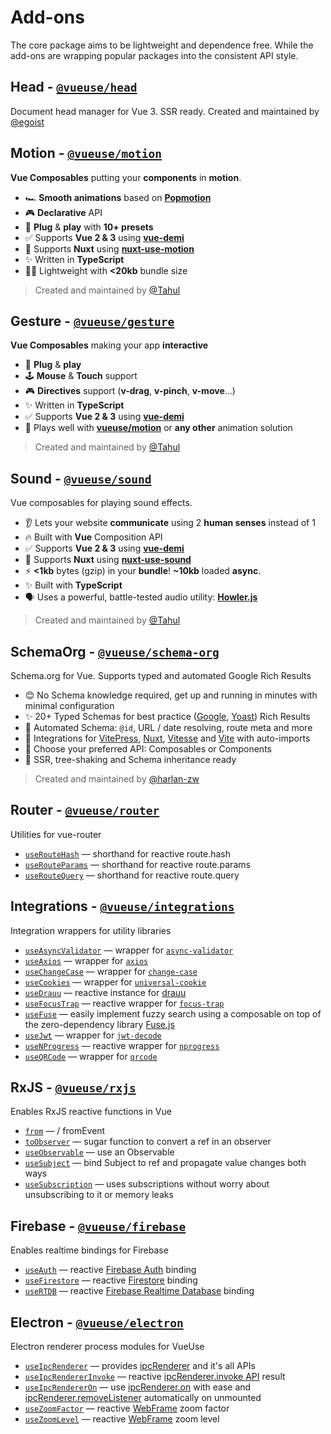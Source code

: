 # Add-ons

The core package aims to be lightweight and dependence free. While the add-ons are wrapping popular packages into the consistent API style.


## Head - [`@vueuse/head`](https://github.com/vueuse/head) <carbon-link class="external-link"/>
Document head manager for Vue 3. SSR ready. Created and maintained by [@egoist](https://github.com/egoist)

## Motion - [`@vueuse/motion`](https://github.com/vueuse/motion) <carbon-link class="external-link"/>

**Vue Composables** putting your **components** in **motion**.

- 🏎 **Smooth animations** based on [**Popmotion**](https://popmotion.io/)
- 🎮 **Declarative** API
- 🚀 **Plug** & **play** with **10+ presets**
- ✅ Supports **Vue 2 & 3** using [**vue-demi**](https://github.com/antfu/vue-demi)
- 🚚 Supports **Nuxt** using [**nuxt-use-motion**](https://github.com/Tahul/nuxt-use-motion)
- ✨ Written in **TypeScript**
- 🏋️‍♀️ Lightweight with **<20kb** bundle size

> Created and maintained by [@Tahul](https://github.com/Tahul)

## Gesture - [`@vueuse/gesture`](https://github.com/vueuse/gesture) <carbon-link class="external-link"/>

**Vue Composables** making your app **interactive**

- 🚀 **Plug** & **play**
- 🕹 **Mouse** & **Touch** support
- 🎮 **Directives** support (**v-drag**, **v-pinch**, **v-move**...)
- ✨ Written in **TypeScript**
- ✅ Supports **Vue 2 & 3** using [**vue-demi**](https://github.com/antfu/vue-demi)
- 🤹 Plays well with [**vueuse/motion**](https://github.com/vueuse/motion) or **any other** animation solution

> Created and maintained by [@Tahul](https://github.com/Tahul)

## Sound - [`@vueuse/sound`](https://github.com/vueuse/sound) <carbon-link class="external-link"/>
Vue composables for playing sound effects.

- 👂 Lets your website **communicate** using 2 **human senses** instead of 1
- 🔥 Built with **Vue** Composition API
- ✅ Supports **Vue 2 & 3** using [**vue-demi**](https://github.com/antfu/vue-demi)
- 🚚 Supports **Nuxt** using [**nuxt-use-sound**](https://github.com/Tahul/nuxt-use-sound)
- ⚡️ **<1kb** bytes (gzip) in your **bundle**! **~10kb** loaded **async**.
- ✨ Built with **TypeScript**
- 🗣 Uses a powerful, battle-tested audio utility: [**Howler.js**](https://howlerjs.com/)

> Created and maintained by [@Tahul](https://github.com/Tahul)

## SchemaOrg - [`@vueuse/schema-org`](https://github.com/vueuse/schema-org) <carbon-link class="external-link"/>

Schema.org for Vue. Supports typed and automated Google Rich Results

- 😊 No Schema knowledge required, get up and running in minutes with minimal configuration
- ✨ 20+ Typed Schemas for best practice ([Google](https://developers.google.com/search/docs/advanced/structured-data/search-gallery), [Yoast](https://developer.yoast.com/features/schema/overview)) Rich Results
- 🧙 Automated Schema: `@id`, URL / date resolving, route meta and more
- 🤝 Integrations for [VitePress](https://vitepress.vue.com), [Nuxt](https://nuxtjs.org/), [Vitesse](https://nuxtjs.org/) and [Vite](https://vitejs.dev/) with auto-imports
- 🍞 Choose your preferred API: Composables or Components
- 🌳 SSR, tree-shaking and Schema inheritance ready

> Created and maintained by [@harlan-zw](https://github.com/harlan-zw)

<!--GENERATED LIST, DO NOT MODIFY MANUALLY-->
<!--ADDONS_LIST_STARTS-->
## Router - [`@vueuse/router`](https://vueuse.org/router/README.html)
Utilities for vue-router
  - [`useRouteHash`](https://vueuse.org/router/useRouteHash/) — shorthand for reactive route.hash
  - [`useRouteParams`](https://vueuse.org/router/useRouteParams/) — shorthand for reactive route.params
  - [`useRouteQuery`](https://vueuse.org/router/useRouteQuery/) — shorthand for reactive route.query


## Integrations - [`@vueuse/integrations`](https://vueuse.org/integrations/README.html)
Integration wrappers for utility libraries
  - [`useAsyncValidator`](https://vueuse.org/integrations/useAsyncValidator/) — wrapper for [`async-validator`](https://github.com/yiminghe/async-validator)
  - [`useAxios`](https://vueuse.org/integrations/useAxios/) — wrapper for [`axios`](https://github.com/axios/axios)
  - [`useChangeCase`](https://vueuse.org/integrations/useChangeCase/) — wrapper for [`change-case`](https://github.com/blakeembrey/change-case)
  - [`useCookies`](https://vueuse.org/integrations/useCookies/) — wrapper for [`universal-cookie`](https://www.npmjs.com/package/universal-cookie)
  - [`useDrauu`](https://vueuse.org/integrations/useDrauu/) — reactive instance for [drauu](https://github.com/antfu/drauu)
  - [`useFocusTrap`](https://vueuse.org/integrations/useFocusTrap/) — reactive wrapper for [`focus-trap`](https://github.com/focus-trap/focus-trap)
  - [`useFuse`](https://vueuse.org/integrations/useFuse/) — easily implement fuzzy search using a composable on top of the zero-dependency library [Fuse.js](https://github.com/krisk/fuse)
  - [`useJwt`](https://vueuse.org/integrations/useJwt/) — wrapper for [`jwt-decode`](https://github.com/auth0/jwt-decode)
  - [`useNProgress`](https://vueuse.org/integrations/useNProgress/) — reactive wrapper for [`nprogress`](https://github.com/rstacruz/nprogress)
  - [`useQRCode`](https://vueuse.org/integrations/useQRCode/) — wrapper for [`qrcode`](https://github.com/soldair/node-qrcode)


## RxJS - [`@vueuse/rxjs`](https://vueuse.org/rxjs/README.html)
Enables RxJS reactive functions in Vue
  - [`from`](https://vueuse.org/rxjs/from/) — / fromEvent
  - [`toObserver`](https://vueuse.org/rxjs/toObserver/) — sugar function to convert a ref in an observer
  - [`useObservable`](https://vueuse.org/rxjs/useObservable/) — use an Observable
  - [`useSubject`](https://vueuse.org/rxjs/useSubject/) — bind Subject to ref and propagate value changes both ways
  - [`useSubscription`](https://vueuse.org/rxjs/useSubscription/) — uses subscriptions without worry about unsubscribing to it or memory leaks


## Firebase - [`@vueuse/firebase`](https://vueuse.org/firebase/README.html)
Enables realtime bindings for Firebase
  - [`useAuth`](https://vueuse.org/firebase/useAuth/) — reactive [Firebase Auth](https://firebase.google.com/docs/auth) binding
  - [`useFirestore`](https://vueuse.org/firebase/useFirestore/) — reactive [Firestore](https://firebase.google.com/docs/firestore) binding
  - [`useRTDB`](https://vueuse.org/firebase/useRTDB/) — reactive [Firebase Realtime Database](https://firebase.google.com/docs/database) binding


## Electron - [`@vueuse/electron`](https://vueuse.org/electron/README.html)
Electron renderer process modules for VueUse
  - [`useIpcRenderer`](https://vueuse.org/electron/useIpcRenderer/) — provides [ipcRenderer](https://www.electronjs.org/docs/api/ipc-renderer) and it's all APIs
  - [`useIpcRendererInvoke`](https://vueuse.org/electron/useIpcRendererInvoke/) — reactive [ipcRenderer.invoke API](https://www.electronjs.org/docs/api/ipc-renderer#ipcrendererinvokechannel-args) result
  - [`useIpcRendererOn`](https://vueuse.org/electron/useIpcRendererOn/) — use [ipcRenderer.on](https://www.electronjs.org/docs/api/ipc-renderer#ipcrendereronchannel-listener) with ease and [ipcRenderer.removeListener](https://www.electronjs.org/docs/api/ipc-renderer#ipcrendererremovelistenerchannel-listener) automatically on unmounted
  - [`useZoomFactor`](https://vueuse.org/electron/useZoomFactor/) — reactive [WebFrame](https://www.electronjs.org/docs/api/web-frame#webframe) zoom factor
  - [`useZoomLevel`](https://vueuse.org/electron/useZoomLevel/) — reactive [WebFrame](https://www.electronjs.org/docs/api/web-frame#webframe) zoom level


<!--ADDONS_LIST_ENDS-->
